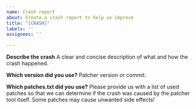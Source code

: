 ```yaml
---
name: Crash report
about: Create a crash report to help us improve
title: "[CRASH]"
labels: ''
assignees: ''

---
```


**Describe the crash**
A clear and concise description of what and how the crash happened.

**Which version did you use?**
Patcher version or commit.

**Which patches.txt did you use?**
Please provide us with a list of used patches so that we can determine if the crash was caused by the patcher tool itself. Some patches may cause unwanted side effects!
